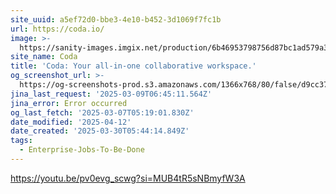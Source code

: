 ```yaml
---
site_uuid: a5ef72d0-bbe3-4e10-b452-3d1069f7fc1b
url: https://coda.io/
image: >-
  https://sanity-images.imgix.net/production/6b46953798756d87bc1ad579a32d2af427ba6d3d-1200x628.png?w=&auto=format%2Ccompress
site_name: Coda
title: 'Coda: Your all-in-one collaborative workspace.'
og_screenshot_url: >-
  https://og-screenshots-prod.s3.amazonaws.com/1366x768/80/false/d9cc37c9e295374b4b44803cb550b434857eb82bf038419d25186e2b407f5511.jpeg
jina_last_request: '2025-03-09T06:45:11.564Z'
jina_error: Error occurred
og_last_fetch: '2025-03-07T05:19:01.830Z'
date_modified: '2025-04-12'
date_created: '2025-03-30T05:44:14.849Z'
tags:
  - Enterprise-Jobs-To-Be-Done
---
```























https://youtu.be/pv0evg_scwg?si=MUB4tR5sNBmyfW3A
